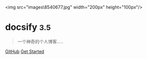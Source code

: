 <!-- _coverpage.md -->
<img src="images\8540677.jpg" width="200px" height="100px"/>
# docsify <small>3.5</small>

> 一个神奇的个人博客.....

[GitHub](https://github.com/liqinliq/chali) 
[Get Started](/README.md)
